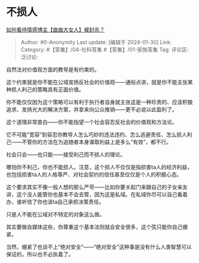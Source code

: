 # 不损人
[如何看待情感博主【曲曲大女人】被封杀？](https://www.zhihu.com/question/634893952/answer/3379547485)

> Author: #0-Anonymity
> Last update: [编辑于 2024-01-30]
> Link:
> Category: #【答集】/04-社科答集 #【答集】/01-家族答集
> Tag: 
> 评论区:
> 泛讨论:

自然法对价值观方面的教导是有约束的。

这个约束就是你不能在公域宣扬反社会的价值观——通俗点讲，就是你不能主张某种损人利己的策略具有正面价值。

你不能仅仅因为这个策略可以有利于执行者自身就主张这是一种珍贵的、应该积极追求、发扬光大的解决方案，并拿来向公众推销——更不必说以此盈利了。

这个道理非常直白——你不能指望一个社会容忍反社会的价值观和方法论。

它不可能“宽容”到容忍你教导人怎么巧妙的违法违约、怎么逃避责任、怎么损人利己——不管你的方法在为追随者本身谋取利益上是多么“有效”，都不行。

社会只会——也只能——接受利己而不损人的理论。

哪怕你不利己，你也不能损人。注意，这个损人不仅仅是指损害ta人的经济利益，也包括损害ta人的人格尊严、对社会契约的信任甚至仅仅是个人的积极心态。

这个要求其实不像一般人想的那么严苛——比如你要关起门来跟自己的子女亲友讲，这个没人能管你也基本不会去管，因为这是私域。在私域你尽可以自己看着办，谁听信了你也该ta自己承担决策责任。

只是人不能在公域对不特定的对象这么做。

其实要做自媒体这些，你尊重这个基本法则就会安全很多，这个弦只能你自己绷紧。

当然，绷紧了也谈不上“绝对安全”——“绝对安全”这种事是没有什么人类智慧可以保证的，所以也不必执着了。